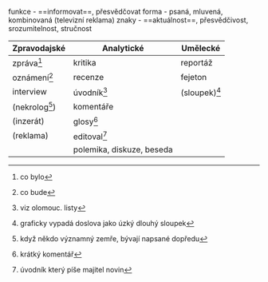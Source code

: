 funkce - ==informovat==, přesvědčovat
forma - psaná, mluvená, kombinovaná (televizní reklama)
znaky - ==aktuálnost==, přesvědčivost, srozumitelnost, stručnost

| Zpravodajské   | Analytické                | Umělecké      |
| -------------- | ------------------------- | ------------- |
| zpráva[^1]     | kritika                   | reportáž      |
| oznámení[^2]   | recenze                   | fejeton       |
| interview      | úvodník[^3]               | (sloupek)[^7] |
| (nekrolog[^8]) | komentáře                 |               |
| (inzerát)      | glosy[^4]                 |               |
| (reklama)      | editoval[^5]              |               |
|                | polemika, diskuze, beseda |               |

[^1]: co bylo
[^2]: co bude
[^3]: viz olomouc. listy
[^4]: krátký komentář
[^5]: úvodník který píše majitel novin 
[^7]: graficky vypadá doslova jako úzký dlouhý sloupek
[^8]: když někdo významný zemře, bývají napsané dopředu